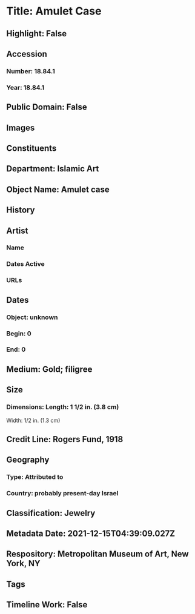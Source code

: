 # Title: Amulet Case
## Highlight: False
## Accession
### Number: 18.84.1
### Year: 18.84.1
## Public Domain: False
## Images
## Constituents
## Department: Islamic Art
## Object Name: Amulet case
## History
## Artist
### Name
### Dates Active
### URLs
## Dates
### Object: unknown
### Begin: 0
### End: 0
## Medium: Gold; filigree
## Size
### Dimensions: Length: 1 1/2 in. (3.8 cm)
Width: 1/2 in. (1.3 cm)
## Credit Line: Rogers Fund, 1918
## Geography
### Type: Attributed to
### Country: probably present-day Israel
## Classification: Jewelry
## Metadata Date: 2021-12-15T04:39:09.027Z
## Respository: Metropolitan Museum of Art, New York, NY
## Tags
## Timeline Work: False